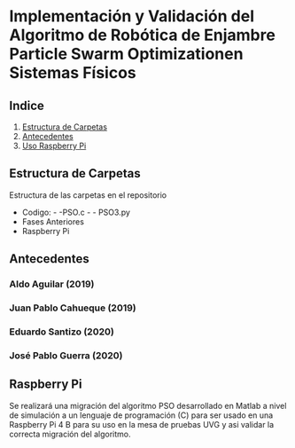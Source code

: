 # Implementación y Validación del Algoritmo de Robótica de Enjambre Particle Swarm Optimizationen Sistemas Físicos

## Indice
1. [Estructura de Carpetas](#Estructura-de-Carpetas)
2. [Antecedentes](#Antecedentes)
3. [Uso Raspberry Pi](#Raspberry-Pi)

## Estructura de Carpetas
Estructura de las carpetas en el repositorio
- Codigo:
		- -PSO.c
		- - PSO3.py
- Fases Anteriores
- Raspberry Pi


## Antecedentes 
### Aldo Aguilar (2019)
### Juan Pablo Cahueque (2019)
### Eduardo Santizo (2020)
### José Pablo Guerra (2020)

## Raspberry Pi



Se realizará una migración del algoritmo PSO desarrollado en Matlab a nivel de simulación a un lenguaje de programación (C) para ser usado en una Raspberry Pi 4 B para su uso en la mesa de pruebas UVG y asi validar la correcta migración del algoritmo. 